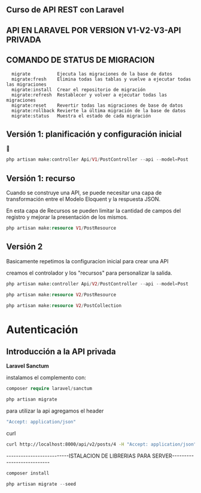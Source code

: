 ## Curso de API REST con Laravel
## API EN LARAVEL POR VERSION V1-V2-V3-API PRIVADA


## COMANDO DE STATUS DE MIGRACION
      migrate          Ejecuta las migraciones de la base de datos
      migrate:fresh    Elimina todas las tablas y vuelve a ejecutar todas las migraciones
      migrate:install  Crear el repositorio de migración
      migrate:refresh  Restablecer y volver a ejecutar todas las migraciones
      migrate:reset    Revertir todas las migraciones de base de datos
      migrate:rollback Revierte la última migración de la base de datos
      migrate:status   Muestra el estado de cada migración


## Versión 1: planificación y configuración inicial
🤖
```php
php artisan make:controller Api/V1/PostController --api --model=Post
```

## Versión 1: recurso

Cuando se construye una API, se puede necesitar una capa de transformación entre el Modelo Eloquent y la respuesta JSON.

En esta capa de Recursos se pueden limitar la cantidad de campos del registro y mejorar la presentación de los mismos.

```php
php artisan make:resource V1/PostResource
```

## Versión 2

Basicamente repetimos la configuracion inicial para crear una API

creamos el controlador y los "recursos" para personalizar la salida.

```php
php artisan make:controller Api/V2/PostController --api --model=Post
```

```php
php artisan make:resource V2/PostResource
```

```php
php artisan make:resource V2/PostCollection
```



# Autenticación

## Introducción a la API privada

**Laravel Sanctum**

instalamos el complemento con:
```php
composer require laravel/sanctum
```
```php
php artisan migrate
```

para utilizar la api agregamos el header

```php
"Accept: application/json"
```
curl

```bash
curl http://localhost:8000/api/v2/posts/4 -H "Accept: application/json" -H "Authorization: Bearer TOKENHERE"| jq
```





--------------------------ISTALACION DE LIBRERIAS PARA SERVER---------------------------
```php
composer install
```
```php
php artisan migrate --seed
```
